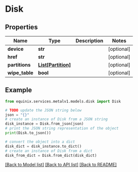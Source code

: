 # Disk


## Properties

Name | Type | Description | Notes
------------ | ------------- | ------------- | -------------
**device** | **str** |  | [optional] 
**href** | **str** |  | [optional] 
**partitions** | [**List[Partition]**](Partition.md) |  | [optional] 
**wipe_table** | **bool** |  | [optional] 

## Example

```python
from equinix.services.metalv1.models.disk import Disk

# TODO update the JSON string below
json = "{}"
# create an instance of Disk from a JSON string
disk_instance = Disk.from_json(json)
# print the JSON string representation of the object
print(Disk.to_json())

# convert the object into a dict
disk_dict = disk_instance.to_dict()
# create an instance of Disk from a dict
disk_from_dict = Disk.from_dict(disk_dict)
```
[[Back to Model list]](../README.md#documentation-for-models) [[Back to API list]](../README.md#documentation-for-api-endpoints) [[Back to README]](../README.md)


